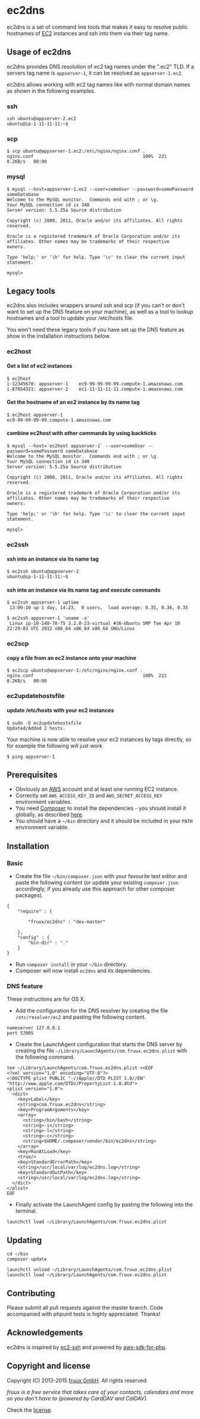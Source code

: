 # ec2dns

ec2dns is a set of command line tools that makes it easy to resolve public hostnames of [EC2](http://aws.amazon.com/ec2/) instances and ssh into them via their tag name.

## Usage of ec2dns

ec2dns provides DNS resolution of ec2 tag names under the ".ec2" TLD. If a servers tag name is `appserver-1`, it can be resolved as `appserver-1.ec2`.

ec2dns allows working with ec2 tag names like with normal domain names as shown in the following examples.

### ssh

```
ssh ubuntu@appserver-2.ec2
ubuntu@ip-1-11-11-11:~$
```

### scp

```
$ scp ubuntu@appserver-1.ec2:/etc/nginx/nginx.conf .
nginx.conf                                         100%  221     0.2KB/s   00:00

```

### mysql

```
$ mysql --host=appserver-1.ec2 --user=someUser --password=somePassword someDatabase
Welcome to the MySQL monitor.  Commands end with ; or \g.
Your MySQL connection id is 348
Server version: 5.5.25a Source distribution

Copyright (c) 2000, 2011, Oracle and/or its affiliates. All rights reserved.

Oracle is a registered trademark of Oracle Corporation and/or its
affiliates. Other names may be trademarks of their respective
owners.

Type 'help;' or '\h' for help. Type '\c' to clear the current input statement.

mysql>
```

## Legacy tools

ec2dns also includes wrappers around ssh and scp (if you can't or don't want to set up the DNS feature on your machine), as well as a tool to lookup hostnames and a tool to update your /etc/hosts file.

You won't need these legacy tools if you have set up the DNS feature as show in the installation instructions below.

### ec2host

#### Get a list of ec2 instances

```
$ ec2host
i-12345678: appserver-1    ec9-99-99-99-99.compute-1.amazonaws.com
i-87654321: appserver-2    ec1-11-11-11-11.compute-1.amazonaws.com
```

#### Get the hostname of an ec2 instance by its name tag

```
$ ec2host appserver-1
ec9-99-99-99-99.compute-1.amazonaws.com
```

#### combine ec2host with other commands by using backticks

```
$ mysql --host=`ec2host appserver-1` --user=someUser --password=somePassword someDatabase
Welcome to the MySQL monitor.  Commands end with ; or \g.
Your MySQL connection id is 348
Server version: 5.5.25a Source distribution

Copyright (c) 2000, 2011, Oracle and/or its affiliates. All rights reserved.

Oracle is a registered trademark of Oracle Corporation and/or its
affiliates. Other names may be trademarks of their respective
owners.

Type 'help;' or '\h' for help. Type '\c' to clear the current input statement.

mysql>
```

### ec2ssh

#### ssh into an instance via its name tag

```
$ ec2ssh ubuntu@appserver-2
ubuntu@ip-1-11-11-11:~$
```

#### ssh into an instance via its name tag and execute commands

```
$ ec2ssh appserver-1 uptime
 13:09:10 up 1 day, 14:23,  0 users,  load average: 0.35, 0.36, 0.35

$ ec2ssh appserver-1 'uname -a'
 Linux ip-10-140-78-75 3.2.0-23-virtual #36-Ubuntu SMP Tue Apr 10 22:29:03 UTC 2012 x86_64 x86_64 x86_64 GNU/Linux
```

### ec2scp

#### copy a file from an ec2 instance onto your machine

```
$ ec2scp ubuntu@appserver-1:/etc/nginx/nginx.conf .
nginx.conf                                         100%  221     0.2KB/s   00:00
```

### ec2updatehostsfile

#### update /etc/hosts with your ec2 instances

```
$ sudo -E ec2updatehostsfile
Updated/Added 2 hosts.
```

Your machine is now able to resolve your ec2 instances by tags directly, so for example the following will just work

```
$ ping appserver-1
```

## Prerequisites

* Obviously an [AWS](http://aws.amazon.com) account and at least one running EC2 instance.
* Correctly set `AWS_ACCESS_KEY_ID` and `AWS_SECRET_ACCESS_KEY` environment variables.
* You need [Composer](http://getcomposer.org) to install the dependencies - you should install it globally, as described [here](http://getcomposer.org/doc/00-intro.md#globally).
* You should have a `~/bin` directory and it should be included in your `PATH` environment variable.

## Installation

### Basic

* Create the file `~/bin/composer.json` with your favourite text editor and paste the following content (or update your existing `composer.json` accordingly, if you already use this approach for other composer packages).

```
{
    "require" : {

        "fruux/ec2dns" : "dev-master"

    },
    "config" : {
        "bin-dir" : "."
    }
}
```

* Run `composer install` in your `~/bin` directory.
* Composer will now install `ec2dns` and its dependencies.

### DNS feature

These instructions are for OS X.

* Add the configuration for the DNS resolver by creating the file `/etc/resolver/ec2` and pasting the following content.

```
nameserver 127.0.0.1
port 57005
```

* Create the LaunchAgent configuration that starts the DNS server by creating the file `~/Library/LaunchAgents/com.fruux.ec2dns.plist` with the following command.

```
tee ~/Library/LaunchAgents/com.fruux.ec2dns.plist <<EOF
<?xml version="1.0" encoding="UTF-8"?>
<!DOCTYPE plist PUBLIC "-//Apple//DTD PLIST 1.0//EN" "http://www.apple.com/DTDs/PropertyList-1.0.dtd">
<plist version="1.0">
  <dict>
    <key>Label</key>
    <string>com.fruux.ec2dns</string>
    <key>ProgramArguments</key>
  	<array>
      <string>/bin/bash</string>
      <string>-i</string>
      <string>-l</string>
      <string>-c</string>
      <string>$HOME/.composer/vendor/bin/ec2dns</string>
  	</array>
    <key>RunAtLoad</key>
    <true/>
    <key>StandardErrorPath</key>
    <string>/usr/local/var/log/ec2dns.log</string>
    <key>StandardOutPath</key>
    <string>/usr/local/var/log/ec2dns.log</string>
  </dict>
</plist>
EOF
```

* Finally activate the LaunchAgent config by pasting the following into the terminal.

```
launchctl load ~/Library/LaunchAgents/com.fruux.ec2dns.plist
```

## Updating

```
cd ~/bin
composer update

launchctl unload ~/Library/LaunchAgents/com.fruux.ec2dns.plist
launchctl load ~/Library/LaunchAgents/com.fruux.ec2dns.plist
```

## Contributing

Please submit all pull requests against the master branch. Code accompanied with phpunit tests is highly appreciated. Thanks!

## Acknowledgements

ec2dns is inspired by [ec2-ssh](http://github.com/Instagram/ec2-ssh) and powered by [aws-sdk-for-php](http://github.com/amazonwebservices/aws-sdk-for-php).

## Copyright and license

Copyright (C) 2013-2015 [fruux GmbH](http://fruux.com). All rights reserved.

*fruux is a free service that takes care of your contacts, calendars and more so you don't have to (powered by CardDAV and CalDAV).*

Check the [license](https://github.com/fruux/ec2dns/blob/master/LICENSE).
